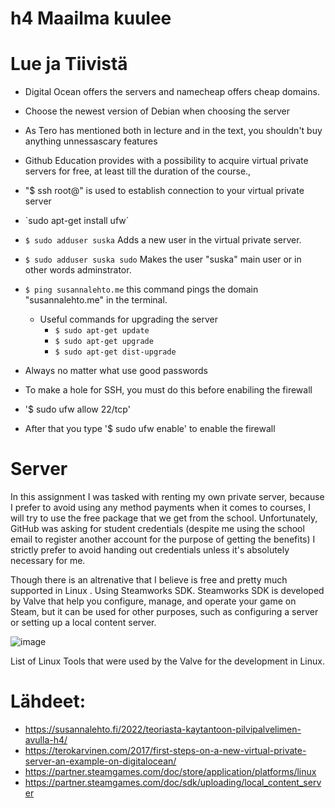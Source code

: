 # h4 Maailma kuulee

# Lue ja Tiivistä

- Digital Ocean offers the servers and namecheap offers cheap domains.
- Choose the newest version of Debian when choosing the server
- As Tero has mentioned both in lecture and in the text, you shouldn't buy anything unnessascary features
- Github Education provides with a possibility to acquire virtual private servers for free, at least till the duration of the course., 
- "$ ssh root@" is used to establish connection to your virtual private server
- `sudo apt-get install ufw´
- `$ sudo adduser suska` Adds a new user in the virtual private server.
- `$ sudo adduser suska sudo` Makes the user "suska" main user or in other words adminstrator.
- `$ ping susannalehto.me` this command pings the domain "susannalehto.me" in the terminal.

  - Useful commands for upgrading the server 
    - `$ sudo apt-get update`
    - `$ sudo apt-get upgrade`
    - `$ sudo apt-get dist-upgrade`
- Always no matter what use good passwords
- To make a hole for SSH, you must do this before enabiling the firewall
- '$ sudo ufw allow 22/tcp'
- After that you type '$ sudo ufw enable' to enable the firewall
  

# Server
In this assignment I was tasked with renting my own private server, because I prefer to avoid using any method payments when it comes to courses, I will try to use the free package that we get from the school. Unfortunately, GitHub was asking for student credentials (despite me using the school email to register another account for the purpose of getting the benefits) I strictly prefer to avoid handing out credentials unless it's absolutely necessary for me.

Though there is an altrenative that I believe is free and pretty much supported in Linux . Using Steamworks SDK. Steamworks SDK is developed by Valve that help you configure, manage, and operate your game on Steam, but it can be used for other purposes, such as configuring a server or setting up a local content server. 

![image](https://github.com/PvtPrivacy/Fort-Private/assets/156780345/12589b58-678b-42c8-8b23-04356319fcb1)

List of Linux Tools that were used by the Valve for the development in Linux.


# Lähdeet:
- https://susannalehto.fi/2022/teoriasta-kaytantoon-pilvipalvelimen-avulla-h4/
- https://terokarvinen.com/2017/first-steps-on-a-new-virtual-private-server-an-example-on-digitalocean/
- https://partner.steamgames.com/doc/store/application/platforms/linux
- https://partner.steamgames.com/doc/sdk/uploading/local_content_server 

